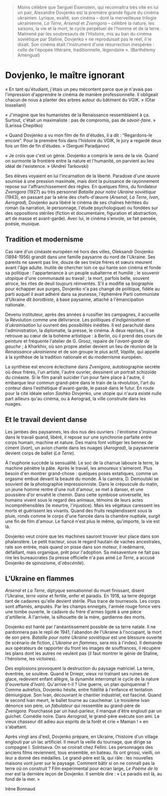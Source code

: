 > Moins célèbre que Sergueï Eisenstein, qui reconnaîtra très vite en lui un pair, Alexandre Dovjenko est la première grande figure du cinéma ukrainien. Lyrique, exalté, son cinéma – dont la merveilleuse trilogie ukrainienne, _La Terre_, _Arsenal_ et _Zvenigora_ – célèbre la nature, les saisons, la vie et la mort, le cycle perpétuel de l'homme et de la terre. Malmené par les soubresauts de l'Histoire, mis au ban du cinéma soviétique par Staline, Dovjenko « ne reproduisait pas le réel, il le disait. Son cinéma était l'instrument d'une résurrection inespérée : celle de l'épopée littéraire, traditionnelle, légendaire ». (Barthélemy Amengual)

# Dovjenko, le maître ignorant

« En tant qu'étudiant, j'étais un peu mécontent parce que je n'avais pas l'impression d'apprendre le cinéma de manière professionnelle. Il obligeait chacun de nous à planter des arbres autour du bâtiment du VGIK. » (Otar Iosseliani)

« J'imagine que les humanistes de la Renaissance ressemblaient à ça. Surtout, c'était un maximaliste : pas de compromis, pas de _savoir-faire_. » (Larissa Chepitko)

« Quand Dovjenko a vu mon film de fin d'études, il a dit : “Regardons-le encore”. Pour la première fois dans l'histoire du VGIK, le jury a regardé deux fois un film de fin d'études. » (Sergueï Paradjanov)

« Je crois que c'est un génie. Dovjenko a compris le sens de la vie. Quand on surmonte la frontière entre la nature et l'humanité, on parvient au lieu idéal de l'existence. » (Andreï Tarkovski)

Ses élèves voyaient en lui l'incarnation de la liberté. Paradoxe d'une œuvre soumise à une pression maximale, mais dont la puissance de rayonnement repose sur l'affranchissement des règles. En quelques films, du fondateur _Zvenigora_ (1927) au très personnel _Bataille pour notre Ukraine soviétique_ (1943), en passant par la série des chefs-d'œuvre (_Arsenal_, _La Terre_, _Ivan_, _Aerograd_), Dovjenko aura libéré le cinéma de ses chaînes héritées du roman (la narration, le personnage, l'étude psychologique) ou fondées sur des oppositions stériles (fiction et documentaire, figuration et abstraction, art de masse et avant-garde). Avec lui, le cinéma s'envole, se fait pensée, poésie, musique.

## Tradition et modernisme

Cas rare d'un cinéaste européen né hors des villes, Oleksandr Dovjenko (1894-1956) grandit dans une famille paysanne du nord de l'Ukraine. Ses parents ne savent pas lire, douze de ses treize frères et sœurs meurent avant l'âge adulte. Inutile de chercher loin ce qui hante son cinéma et fonde sa politique : l'appartenance à un peuple subalterne et humilié ; le souvenir utopique d'une communauté au travail ; la mort, parfois belle, souvent atroce, les rites de deuil toujours réinventés. S'il a modifié sa biographie pour échapper aux purges, Dovjenko n'a pas changé de politique, fidèle au parti auquel il avait adhéré dans sa jeunesse, l'éphémère Parti communiste d'Ukraine dit _borotbiste_, à base paysanne, attaché à l'émancipation nationale.

Devenu instituteur, après des années à russifier les campagnes, il accueille la Révolution comme une délivrance. Les politiques d'_indigénisation_ et d'_ukrainisation_ lui ouvrent des possibilités inédites. Il est parachuté dans l'administration, la diplomatie, la presse, le cinéma. À deux reprises, il se retrouve au cœur de la bohème artistique : à Berlin, où il prend des cours de peinture et fréquente l'atelier de G. Grosz, repaire de l'_avant-garde de gauche_ ; à Kharkhiv, où son propre atelier devient un lieu de réunion de la _Renaissance ukrainienne_ et de son groupe le plus actif, _Vaplite_, qui appelle à la synthèse de la tradition nationale et du modernisme européen.

La synthèse est encore éclectisme dans _Zvenigora_, autobiographie secrète où deux frères, l'un artiste, l'autre ouvrier, dessinent un portrait schizoïde du cinéaste. Si le film paraît suicider l'un pour faire place à l'autre, il embarque leur commun grand-père dans le train de la révolution, l'art du conteur dans l'esthétique d'avant-garde, le passé dans le futur. En route pour la cité idéale selon _Sashko_ Dovjenko, une utopie qui n'aura existé nulle part ailleurs qu'au cinéma, ou à Aerograd, la ville construite dans les nuages.

## Et le travail devient danse

Les jambes des paysannes, les dos nus des ouvriers : l'érotisme s'insinue dans le travail quand, libéré, il repose sur une synchronie parfaite entre corps humain, machine et nature. Des mains font voltiger les bennes de ciment (_Ivan_), un avion chante dans les nuages (_Aerograd_), la paysannerie devient corps de ballet (_La Terre_).

À l'euphorie succède la sensualité. Le soc de la charrue laboure la terre, la machine pénètre la pâte. Après le travail, les amoureux s'aimeront. Plus besoin d'en montrer grand-chose : quelques poses extatiques, comme un orgasme embué devant la beauté du monde. À la caméra, D. Demoutski se souvient de la photographie impressionniste. Dans le crépuscule du matin, un jeune homme rentre d'une nuit d'amour, se met à danser, et une poussière d'or envahit le chemin. Dans cette symbiose universelle, les humains vivent sous le regard des animaux, témoins de leurs actes incompréhensibles (le meurtre, l'injustice). Mais les végétaux caressent les morts et guérissent les vivants. Quand des fruits resplendissent sous la pluie, ronds comme le corps d'une fiancée dans la chambre nuptiale, surgit une fin de film d'amour. Le fiancé n'est plus le même, qu'importe, la vie est là.

Dovjenko veut croire que les machines sauront trouver leur place dans son phalanstère. Le petit tracteur, sous le regard hautain de vaches ancestrales, rate son entrée, mais quand on pisse dans son moteur, il redémarre, défaillant, mais organique, prêt pour l'adoption. Sa mésaventure ne fait pas rire les bureaucrates (la presse officielle n'a pas aimé _La Terre_, a accusé Dovjenko de spinozisme, d'_obscénité_).

## L'Ukraine en flammes

_Arsenal_ et _La Terre_, diptyque sensationnel du muet finissant, disent l'Ukraine, _terre vaine_ et fertile, enfer et paradis. En 1918, sa terre dégorge tant de cadavres qu'elle devient stérile. Plus trace de tournesols. Les corps sont affamés, amputés. Par les champs enneigés, l'armée rouge fonce vers une tombe ouverte, le cadavre du frère d'armes ligoté à une pièce d'artillerie. À l'arrivée, la silhouette de la mère, gardienne des morts.

Dovjenko est hanté par l'anéantissement possible de sa terre natale. Il ne pardonnera pas le repli de 1941, l'abandon de l'Ukraine à l'occupant, la mort de son père. _Bataille pour notre Ukraine soviétique_ est une blessure ouverte (le scénario de fiction, _L'Ukraine en flammes_, sera mis à l'index). Il demande aux opérateurs de rapporter du front les images de souffrances, il récupère les plans dont les autres ne veulent pas (il faut montrer le génie de Staline, l'héroïsme, les victoires).

Des explosions provoquent la destruction du paysage matriciel. La terre, éventrée, se soulève. Quand le Dniepr, vieux roi traînant ses ruines de glace, redevient enfant allègre, la dynamite interrompt le cycle de la nature (l'ouverture d'_Ivan_). Qu'arrive-t-il ? Une guerre, un plan quinquennal ? Comme autrefois, Dovjenko hésite, entre fidélité à l'enfance et tentation démiurgique. Son Ivan, découvrant le chantier industriel, est fasciné. Quand le second Ivan meurt, le ballet tourne au cauchemar. Le troisième Ivan dénonce son père, un _fabulateur_ qui ressemble au grand-père de _Zvenigora_. Pourchassé par un haut-parleur, il manque d'être englouti par un guichet. Comédie noire. Dans _Aerograd_, le grand-père exécute son ami. Le vieux chasseur dit adieu aux esprits de la forêt et crie « Maman ! » en s'abattant.

Après vingt ans d'exil, Dovjenko prépare, en Ukraine, l'histoire d'un village englouti par un lac artificiel. Il meurt la veille du tournage, que dirige sa compagne I. Solntseva. On se croirait chez Fellini. Les personnages des anciens films reviennent, tous ensemble, en bateau. Ils ont grossi, vieilli, on leur a donné des médailles. Le grand-père est là, qui râle : les nouvelles maisons vont jurer sur le paysage. Comment bâtir si on ne connaît pas la terre où on construit ? Film expérimental pour écran large, _Le Poème de la mer_ est la dernière leçon de Dovjenko. Il semble dire : « Le paradis est là, au fond de la mer. »

<div class="author">Irène Bonnaud</div>
